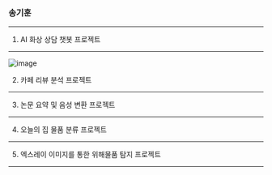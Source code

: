 ### 송기훈
---

1. AI 화상 상담 챗봇 프로젝트
---
  ![image](https://github.com/Kihoon9498/Kihoon9498/assets/121469546/2ce5777b-680f-44bf-8b1f-d05adffbe154)

2. 카페 리뷰 분석 프로젝트
---


3. 논문 요약 및 음성 변환 프로젝트
---


4. 오늘의 집 물품 분류 프로젝트
---


5. 엑스레이 이미지를 통한 위해물품 탐지 프로젝트
---



<!--
**Kihoon9498/Kihoon9498** is a ✨ _special_ ✨ repository because its `README.md` (this file) appears on your GitHub profile.

Here are some ideas to get you started:

- 🔭 I’m currently working on ...
- 🌱 I’m currently learning ...
- 👯 I’m looking to collaborate on ...
- 🤔 I’m looking for help with ...
- 💬 Ask me about ...
- 📫 How to reach me: ...
- 😄 Pronouns: ...
- ⚡ Fun fact: ...
-->
